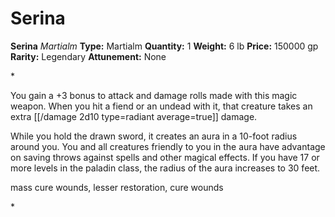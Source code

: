 # Serina

**Serina**
_Martialm_
**Type:** Martialm
**Quantity:** 1
**Weight:** 6 lb
**Price:** 150000 gp
**Rarity:** Legendary
**Attunement:** None

*<p>You gain a +3 bonus to attack and damage rolls made with this magic weapon. When you hit a fiend or an undead with it, that creature takes an extra  [[/damage 2d10 type=radiant average=true]] damage.

While you hold the drawn sword, it creates an aura in a 10-foot radius around you. You and all creatures friendly to you in the aura have advantage on saving throws against spells and other magical effects. If you have 17 or more levels in the paladin class, the radius of the aura increases to 30 feet.

mass cure wounds, lesser restoration, cure wounds</p>*